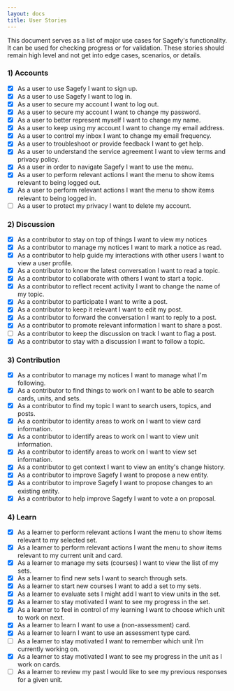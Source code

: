 ```yaml
---
layout: docs
title: User Stories
---
```


This document serves as a list of major use cases for Sagefy's functionality. It can be used for checking progress or for validation. These stories should remain high level and not get into edge cases, scenarios, or details.

### 1) Accounts

- [x] As a user to use Sagefy I want to sign up.
- [x] As a user to use Sagefy I want to log in.
- [x] As a user to secure my account I want to log out.
- [x] As a user to secure my account I want to change my password.
- [x] As a user to better represent myself I want to change my name.
- [x] As a user to keep using my account I want to change my email address.
- [x] As a user to control my inbox I want to change my email frequency.
- [x] As a user to troubleshoot or provide feedback I want to get help.
- [x] As a user to understand the service agreement I want to view terms and privacy policy.
- [x] As a user in order to navigate Sagefy I want to use the menu.
- [x] As a user to perform relevant actions I want the menu to show items relevant to being logged out.
- [x] As a user to perform relevant actions I want the menu to show items relevant to being logged in.
- [ ] As a user to protect my privacy I want to delete my account.

### 2) Discussion

- [x] As a contributor to stay on top of things I want to view my notices
- [x] As a contributor to manage my notices I want to mark a notice as read.
- [x] As a contributor to help guide my interactions with other users I want to view a user profile.
- [x] As a contributor to know the latest conversation I want to read a topic.
- [x] As a contributor to collaborate with others I want to start a topic.
- [x] As a contributor to reflect recent activity I want to change the name of my topic.
- [x] As a contributor to participate I want to write a post.
- [x] As a contributor to keep it relevant I want to edit my post.
- [x] As a contributor to forward the conversation I want to reply to a post.
- [x] As a contributor to promote relevant information I want to share a post.
- [ ] As a contributor to keep the discussion on track I want to flag a post.
- [x] As a contributor to stay with a discussion I want to follow a topic.

### 3) Contribution

- [x] As a contributor to manage my notices I want to manage what I'm following.
- [x] As a contributor to find things to work on I want to be able to search cards, units, and sets.
- [x] As a contributor to find my topic I want to search users, topics, and posts.
- [x] As a contributor to identity areas to work on I want to view card information.
- [x] As a contributor to identify areas to work on I want to view unit information.
- [x] As a contributor to identify areas to work on I want to view set information.
- [x] As a contributor to get context I want to view an entity's change history.
- [x] As a contributor to improve Sagefy I want to propose a new entity.
- [x] As a contributor to improve Sagefy I want to propose changes to an existing entity.
- [x] As a contributor to help improve Sagefy I want to vote a on proposal.

### 4) Learn

- [x] As a learner to perform relevant actions I want the menu to show items relevant to my selected set.
- [x] As a learner to perform relevant actions I want the menu to show items relevant to my current unit and card.
- [x] As a learner to manage my sets (courses) I want to view the list of my sets.
- [x] As a learner to find new sets I want to search through sets.
- [x] As a learner to start new courses I want to add a set to my sets.
- [x] As a learner to evaluate sets I might add I want to view units in the set.
- [x] As a learner to stay motivated I want to see my progress in the set.
- [x] As a learner to feel in control of my learning I want to choose which unit to work on next.
- [x] As a learner to learn I want to use a (non-assessment) card.
- [x] As a learner to learn I want to use an assessment type card.
- [ ] As a learner to stay motivated I want to remember which unit I'm currently working on.
- [x] As a learner to stay motivated I want to see my progress in the unit as I work on cards.
- [ ] As a learner to review my past I would like to see my previous responses for a given unit.
